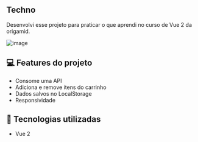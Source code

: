 ## Techno
Desenvolvi esse projeto para praticar o que aprendi no curso de Vue 2 da origamid.

![image](https://user-images.githubusercontent.com/87664619/200681037-4d264923-3b2d-41ee-80c6-20a7723ed3fc.png)

## 💻 Features do projeto

- Consome uma API
- Adiciona e remove itens do carrinho
- Dados salvos no LocalStorage
- Responsividade

## 🚀 Tecnologias utilizadas
- Vue 2

